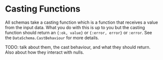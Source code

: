 # Casting Functions

All schemas take a casting function which is a function that receives a value from the input data. What you do with this is up to you but the casting function should return an `{:ok, value}` or `{:error, error}` or `:error`. See the `DataSchema.CastBehaviour` for more details.


TODO: talk about them, the cast behaviour, and what they should return. Also about how they interact with nulls.
